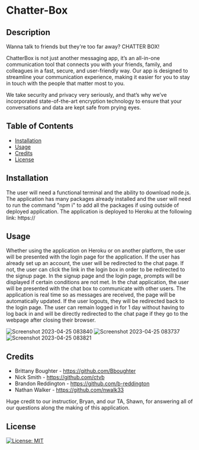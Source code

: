 # Chatter-Box

## Description

Wanna talk to friends but they're too far away? CHATTER BOX!

ChatterBox is not just another messaging app, it’s an all-in-one communication tool that connects you with your friends, family, and colleagues in a fast, secure, and user-friendly way. Our app is designed to streamline your communication experience, making it easier for you to stay in touch with the people that matter most to you. 

We take security and privacy very seriously, and that’s why we’ve incorporated state-of-the-art encryption technology to ensure that your conversations and data are kept safe from prying eyes.


## Table of Contents 

- [Installation](#installation)
- [Usage](#usage)
- [Credits](#credits)
- [License](#license)

## Installation

The user will need a functional terminal and the ability to download node.js. The application has many packages already installed and the user will need to run the command "npm i" to add all the packages if using outside of deployed application. The application is deployed to Heroku at the following link: https://

## Usage

Whether using the application on Heroku or on another platform, the user will be presented with the login page for the application. If the user has already set up an account, the user will be redirected to the chat page. If not, the user can click the link in the login box in order to be redirected to the signup page. In the signup page and the login page, prompts will be displayed if certain conditions are not met. In the chat application, the user will be presented with the chat box to communicate with other users. The application is real time so as messages are received, the page will be automatically updated. If the user logouts, they will be redirected back to the login page. The user can remain logged in for 1 day without having to log back in and will be directly redirected to the chat page if they go to the webpage after closing their browser.

![Screenshot 2023-04-25 083840](https://user-images.githubusercontent.com/113574704/234336509-a1c5d735-759e-4830-94fb-e2d14a4cdd29.png)
![Screenshot 2023-04-25 083737](https://user-images.githubusercontent.com/113574704/234336511-8defcea3-4ac3-4e04-a567-3c19e00ff3e4.png)
![Screenshot 2023-04-25 083821](https://user-images.githubusercontent.com/113574704/234336514-2446dc89-aab6-4c9c-8cef-7336c906a1ba.png)

## Credits

- Brittany Boughter - https://github.com/Bboughter 
- Nick Smith - https://github.com/ctvb
- Brandon Reddington - https://github.com/b-reddington
- Nathan Walker - https://github.com/nwalk33

Huge credit to our instructior, Bryan, and our TA, Shawn, for answering all of our questions along the making of this application.

## License

[![License: MIT](https://img.shields.io/badge/License-MIT-yellow.svg)](https://opensource.org/licenses/MIT)

